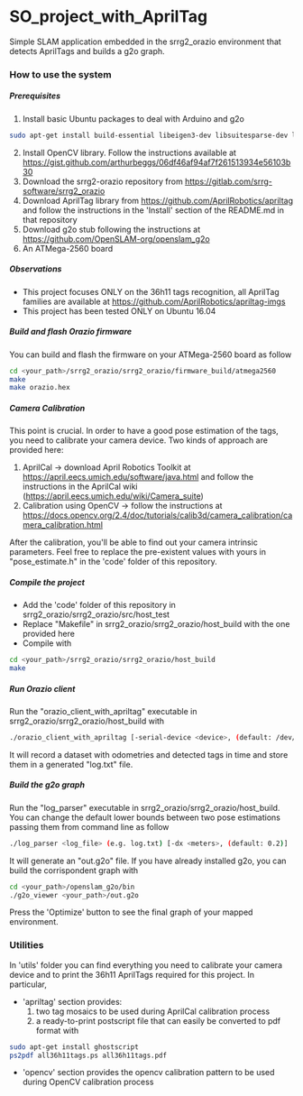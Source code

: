 # SO_project_with_AprilTag
Simple SLAM application embedded in the srrg2_orazio environment that detects AprilTags and builds a g2o graph.

### How to use the system

##### Prerequisites
1. Install basic Ubuntu packages to deal with Arduino and g2o
```bash
sudo apt-get install build-essential libeigen3-dev libsuitesparse-dev libqt4-dev libqglviewer-dev-qt4 arduino arduino-mk libwebsockets-dev
``` 
2. Install OpenCV library. Follow the instructions available at https://gist.github.com/arthurbeggs/06df46af94af7f261513934e56103b30
3. Download the srrg2-orazio repository from https://gitlab.com/srrg-software/srrg2_orazio
4. Download AprilTag library from https://github.com/AprilRobotics/apriltag and follow the instructions in the 'Install' section of the README.md in that repository
5. Download g2o stub following the instructions at https://github.com/OpenSLAM-org/openslam_g2o
6. An ATMega-2560 board 

##### Observations
 - This project focuses ONLY on the 36h11 tags recognition, all AprilTag families are available at https://github.com/AprilRobotics/apriltag-imgs
 - This project has been tested ONLY on Ubuntu 16.04

##### Build and flash Orazio firmware
You can build and flash the firmware on your ATMega-2560 board as follow
```bash
cd <your_path>/srrg2_orazio/srrg2_orazio/firmware_build/atmega2560
make
make orazio.hex
```

##### Camera Calibration

This point is crucial. In order to have a good pose estimation of the tags, you need to calibrate your camera device. Two kinds of approach are provided here:
1. AprilCal -> download April Robotics Toolkit at https://april.eecs.umich.edu/software/java.html and follow the instructions in the AprilCal wiki (https://april.eecs.umich.edu/wiki/Camera_suite)
2. Calibration using OpenCV -> follow the instructions at https://docs.opencv.org/2.4/doc/tutorials/calib3d/camera_calibration/camera_calibration.html

After the calibration, you'll be able to find out your camera intrinsic parameters. Feel free to replace the pre-existent values with yours in "pose_estimate.h" in the 'code' folder of this repository.

##### Compile the project
 - Add the 'code' folder of this repository in srrg2_orazio/srrg2_orazio/src/host_test
 - Replace "Makefile" in srrg2_orazio/srrg2_orazio/host_build with the one provided here
 - Compile with
```bash
cd <your_path>/srrg2_orazio/srrg2_orazio/host_build
make
```
##### Run Orazio client
Run the "orazio_client_with_apriltag" executable in srrg2_orazio/srrg2_orazio/host_build with
```bash
./orazio_client_with_apriltag [-serial-device <device>, (default: /dev/ttyACM0)]  [-joy-device <device>, (default: /dev/input/js2)]  [-camera-device <device>, (default: /dev/video0)]
```
It will record a dataset with odometries and detected tags in time and store them in a generated "log.txt" file.

##### Build the g2o graph
Run the "log_parser" executable in srrg2_orazio/srrg2_orazio/host_build. You can change the default lower bounds between two pose estimations passing them from command line as follow
```bash
./log_parser <log_file> (e.g. log.txt) [-dx <meters>, (default: 0.2)]  [-dy <meters>, (default: 0.2)]  [-dtheta <radians>, (default: 0.7854)]
```
It will generate an "out.g2o" file. If you have already installed g2o, you can build the corrispondent graph with
```bash
cd <your_path>/openslam_g2o/bin
./g2o_viewer <your_path>/out.g2o
```
Press the 'Optimize' button to see the final graph of your mapped environment.


### Utilities

In 'utils' folder you can find everything you need to calibrate your camera device and to print the 36h11 AprilTags required for this project. In particular,
 - 'apriltag' section provides:
   1. two tag mosaics to be used during AprilCal calibration process
   2. a ready-to-print postscript file that can easily be converted to pdf format with
```bash
sudo apt-get install ghostscript
ps2pdf all36h11tags.ps all36h11tags.pdf
```
 - 'opencv' section provides the opencv calibration pattern to be used during OpenCV calibration process


